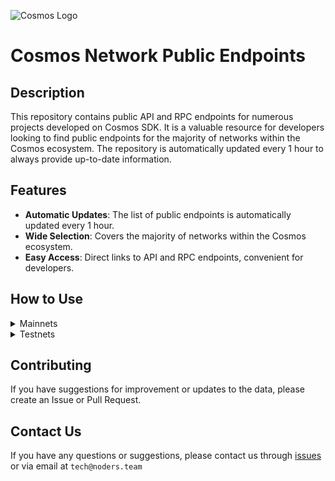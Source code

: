 ![Cosmos Logo](https://github.com/nodersteam/picture/blob/main/%D0%A1%D0%BD%D0%B8%D0%BC%D0%BE%D0%BA%20%D1%8D%D0%BA%D1%80%D0%B0%D0%BD%D0%B0%202023-07-19%20105624.png?raw=true)

# Cosmos Network Public Endpoints

## Description

This repository contains public API and RPC endpoints for numerous projects developed on Cosmos SDK. It is a valuable resource for developers looking to find public endpoints for the majority of networks within the Cosmos ecosystem. The repository is automatically updated every 1 hour to always provide up-to-date information.

## Features

- **Automatic Updates**: The list of public endpoints is automatically updated every 1 hour.
- **Wide Selection**: Covers the majority of networks within the Cosmos ecosystem.
- **Easy Access**: Direct links to API and RPC endpoints, convenient for developers.

## How to Use

<details>
  <summary>Mainnets</summary>
  
  Simply browse the mainnets section to find the public endpoints you need for main networks.

<!-- START_MAINNET -->
<details>
<summary>Agoric</summary>

- Moniker: **tncnt-eu-agoric-main-01**
- Latest block: **11150884**
- RPC: **43.157.6.74:26657**
- TxIndex: **on**

---

- Moniker: **BRAND-agoric-relayer**
- Latest block: **11150884**
- RPC: **213.239.213.142:14457**
- TxIndex: **on**

---

- Moniker: **Sentry**
- Latest block: **11150884**
- RPC: **46.166.143.91:26657**
- TxIndex: **on**

---

- Moniker: **Vagif**
- Latest block: **10253149**
- RPC: **65.109.116.50:34657**
- TxIndex: **on**

---

</details>

<details>
<summary>Aura</summary>

- Moniker: **vidulum.app**
- Latest block: **2188373**
- RPC: **208.77.197.83:27657**
- TxIndex: **on**

---

- Moniker: **AlxVoy**
- Latest block: **2188373**
- RPC: **65.109.93.152:34657**
- TxIndex: **on**

---

- Moniker: **Staketab-snap**
- Latest block: **2188373**
- RPC: **65.108.195.29:51657**
- TxIndex: **off**
- API: **65.108.195.29:1318**

---

- Moniker: **ramuchi.tech**
- Latest block: **2188373**
- RPC: **142.132.202.86:30001**
- TxIndex: **on**
- API: **142.132.202.86:1324**

---

- Moniker: **node**
- Latest block: **2188373**
- RPC: **148.251.88.145:10457**
- TxIndex: **on**

---

- Moniker: **UTSA_guide**
- Latest block: **2188373**
- RPC: **174.138.180.190:60757**
- TxIndex: **on**
- API: **174.138.180.190:1317**

---

- Moniker: **node**
- Latest block: **2188373**
- RPC: **65.108.141.109:54657**
- TxIndex: **on**
- API: **65.108.141.109:1317**

---

</details>

<!-- END_MAINNET -->
</details>

<details>
  <summary>Testnets</summary>
  
  Simply browse the testnets section to find the public endpoints you need for test networks.
<!-- START_TESTNET -->
<details>
<summary>Zetachain</summary>

```
MONIKER: node INDEXER: off HEIGHT: 1045200 OPEN_API: No
RPC=135.181.216.54:3111

MONIKER: zig INDEXER: on HEIGHT: 1128483 OPEN_API: Yes
RPC=135.181.115.175:26657
API_URL=135.181.115.175:1317

MONIKER: foreststaking INDEXER: on HEIGHT: 1128485 OPEN_API: Yes
RPC=88.218.226.79:26657
API_URL=88.218.226.79:1317

MONIKER: blockscout_zetachain_node2 INDEXER: on HEIGHT: 1128485 OPEN_API: No
RPC=95.216.153.230:26657

MONIKER: RockX INDEXER: off HEIGHT: 1128485 OPEN_API: Yes
RPC=141.94.214.137:26657
API_URL=141.94.214.137:1317

MONIKER: node INDEXER: on HEIGHT: 1128485 OPEN_API: No
RPC=5.9.60.44:31461

MONIKER: ttp INDEXER: on HEIGHT: 1128483 OPEN_API: No
RPC=142.132.202.87:26657

MONIKER: bm-ex44 INDEXER: on HEIGHT: 1128485 OPEN_API: No
RPC=46.4.15.110:26657

MONIKER: NJ-rpc INDEXER: on HEIGHT: 1128485 OPEN_API: No
RPC=65.21.200.54:31657

MONIKER: node INDEXER: on HEIGHT: 1128485 OPEN_API: No
RPC=51.75.90.106:26657

MONIKER: HashQuark INDEXER: on HEIGHT: 1128485 OPEN_API: Yes
RPC=152.32.150.236:26657
API_URL=152.32.150.236:1317

MONIKER: HashQuark INDEXER: on HEIGHT: 1128485 OPEN_API: Yes
RPC=152.32.150.236:26657
API_URL=152.32.150.236:1317

MONIKER: rocket INDEXER: on HEIGHT: 1128485 OPEN_API: No
RPC=161.97.107.122:41657

MONIKER: ProtofireDAO INDEXER: on HEIGHT: 1128485 OPEN_API: No
RPC=3.233.186.130:26657

MONIKER: node INDEXER: on HEIGHT: 1128485 OPEN_API: No
RPC=15.235.160.84:31461

MONIKER: BlockPI Network INDEXER: on HEIGHT: 1120187 OPEN_API: No
RPC=15.235.160.207:26657

MONIKER: BlockPI Network INDEXER: on HEIGHT: 1120187 OPEN_API: No
RPC=15.235.160.207:26657

MONIKER: STAKECRAFT INDEXER: on HEIGHT: 1128486 OPEN_API: Yes
RPC=65.108.124.57:25657
API_URL=65.108.124.57:1317

MONIKER: sentry2-us-east-1 INDEXER: on HEIGHT: 1128487 OPEN_API: Yes
RPC=18.210.106.52:26657
API_URL=18.210.106.52:1317

MONIKER: sentry1-us-east-1 INDEXER: on HEIGHT: 1128488 OPEN_API: Yes
RPC=3.218.170.198:26657
API_URL=3.218.170.198:1317

MONIKER: sentry0-us-east-1 INDEXER: on HEIGHT: 1128487 OPEN_API: Yes
RPC=34.239.99.239:26657
API_URL=34.239.99.239:1317

MONIKER: Yuriy78 INDEXER: on HEIGHT: 14417 OPEN_API: No
RPC=65.108.66.247:26657

MONIKER: archive1 INDEXER: on HEIGHT: 4260106 OPEN_API: No
RPC=44.212.168.142:26657

MONIKER: api2-us-east-1 INDEXER: on HEIGHT: 4260106 OPEN_API: No
RPC=44.198.196.121:26657

MONIKER: archive0 INDEXER: on HEIGHT: 4260106 OPEN_API: No
RPC=35.170.251.63:26657

MONIKER: Yuriy78 INDEXER: on HEIGHT: 14417 OPEN_API: No
RPC=65.108.66.247:26657

MONIKER: api0 INDEXER: on HEIGHT: 4260106 OPEN_API: No
RPC=52.6.81.202:26657

MONIKER: api1 INDEXER: on HEIGHT: 4260106 OPEN_API: No
RPC=44.210.204.28:26657

MONIKER: api0-us-east-1 INDEXER: on HEIGHT: 1128492 OPEN_API: No
RPC=34.199.35.194:26657

MONIKER: archive2 INDEXER: on HEIGHT: 3991723 OPEN_API: No
RPC=18.213.164.140:26657

MONIKER: banana INDEXER: on HEIGHT: 1128492 OPEN_API: No
RPC=91.194.30.204:28657

MONIKER: validator2 INDEXER: on HEIGHT: 4260107 OPEN_API: No
RPC=52.206.155.197:26657

MONIKER: validator0 INDEXER: on HEIGHT: 4260107 OPEN_API: No
RPC=34.194.62.47:26657

MONIKER: validator3 INDEXER: on HEIGHT: 4260107 OPEN_API: No
RPC=54.144.102.58:26657

MONIKER: sentry1-us-west-2 INDEXER: on HEIGHT: 1128492 OPEN_API: No
RPC=35.162.231.114:26657

MONIKER: sentry1-ap-southeast-1 INDEXER: on HEIGHT: 1128490 OPEN_API: No
RPC=54.254.133.239:26657

MONIKER: validator0 INDEXER: on HEIGHT: 4260107 OPEN_API: No
RPC=34.194.62.47:26657

MONIKER: validator4 INDEXER: on HEIGHT: 4260107 OPEN_API: No
RPC=34.194.74.157:26657

MONIKER: sentry1-eu-west-1 INDEXER: on HEIGHT: 1128490 OPEN_API: No
RPC=34.253.137.241:26657

MONIKER: sentry0-eu-west-1 INDEXER: on HEIGHT: 1128492 OPEN_API: No
RPC=54.77.180.134:26657

MONIKER: validator1 INDEXER: on HEIGHT: 4260107 OPEN_API: No
RPC=3.221.179.78:26657

MONIKER: sentry0-us-west-2 INDEXER: on HEIGHT: 1128490 OPEN_API: No
RPC=44.236.174.26:26657
```
</details>

<details>
<summary>Babylon</summary>

```
MONIKER: B-Harvest INDEXER: on HEIGHT: 560191 OPEN_API: No
RPC=141.95.97.28:15557

MONIKER: anaraydinli INDEXER: on HEIGHT: 560191 OPEN_API: No
RPC=65.109.232.224:31657

MONIKER: B-Harvest INDEXER: on HEIGHT: 560191 OPEN_API: No
RPC=141.95.97.28:15557

MONIKER: Nodeist INDEXER: on HEIGHT: 560191 OPEN_API: No
RPC=65.109.82.112:16457

MONIKER: anaraydinli INDEXER: on HEIGHT: 560191 OPEN_API: No
RPC=65.109.232.224:31657

MONIKER: RPC INDEXER: on HEIGHT: 560192 OPEN_API: Yes
RPC=65.108.194.111:32657
API_URL=65.108.194.111:1317

MONIKER: [NODERS]TEAM INDEXER: on HEIGHT: 560192 OPEN_API: No
RPC=49.12.84.248:16657

MONIKER: Moonbridge INDEXER: off HEIGHT: 560192 OPEN_API: No
RPC=195.3.221.16:12857

MONIKER: babylon INDEXER: on HEIGHT: 560193 OPEN_API: Yes
RPC=3.18.176.128:26657
API_URL=3.18.176.128:1317

MONIKER: ksalab INDEXER: on HEIGHT: 560193 OPEN_API: Yes
RPC=65.109.88.254:38657
API_URL=65.109.88.254:1317

MONIKER: UTSA_guide INDEXER: on HEIGHT: 560195 OPEN_API: No
RPC=65.108.206.118:61457

MONIKER: Validavia INDEXER: off HEIGHT: 560195 OPEN_API: No
RPC=83.53.144.175:40657
```
</details>

<details>
<summary>Quicksilver</summary>

```
MONIKER: Loona.Systems INDEXER: off HEIGHT: 1643540 OPEN_API: No
RPC=95.217.83.28:26637

MONIKER: Firstcome INDEXER: off HEIGHT: 1643541 OPEN_API: No
RPC=31.220.84.183:19657

MONIKER: landeros INDEXER: off HEIGHT: 1643550 OPEN_API: No
RPC=65.21.95.180:37657

MONIKER: Staketab INDEXER: on HEIGHT: 1643555 OPEN_API: Yes
RPC=65.108.204.119:31657
API_URL=65.108.204.119:1317

MONIKER: Stakely.io INDEXER: on HEIGHT: 1643556 OPEN_API: No
RPC=65.108.79.246:26674

MONIKER: STAVR-Service INDEXER: off HEIGHT: 1643556 OPEN_API: No
RPC=78.47.198.121:21027

MONIKER: testval02 INDEXER: on HEIGHT: 1643557 OPEN_API: No
RPC=65.108.65.94:26657

MONIKER: testval01 INDEXER: on HEIGHT: 1643557 OPEN_API: No
RPC=65.108.13.176:26657

MONIKER: testval02 INDEXER: on HEIGHT: 1643564 OPEN_API: No
RPC=65.108.65.94:26657
```
</details>

<!-- END_TESTNET -->
</details>

## Contributing

If you have suggestions for improvement or updates to the data, please create an Issue or Pull Request.

## Contact Us

If you have any questions or suggestions, please contact us through [issues](https://github.com/nodersteam/noderslabs/issues) or via email at `tech@noders.team`
